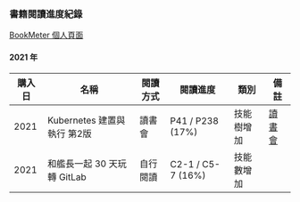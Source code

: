 ### 書籍閱讀進度紀錄

[BookMeter 個人頁面](https://bookmeter.com/users/1218380)

#### 2021 年

| 購入日      | 名稱                      | 閱讀方式    | 閱讀進度           | 類別      | 備註                          |
| ---------- | ------------------------ | ---------  | ----------------- | -------- | ------------------------------|
| 2021       | Kubernetes 建置與執行 第2版 | 讀書會     | P41 / P238 (17%)  | 技能樹增加 | [讀書會](https://github.com/sakanamax/SA_dockerReading) |
| 2021       | 和艦長一起 30 天玩轉 GitLab | 自行閱讀    | C2-1 / C5-7 (16%) | 技能數增加 |                              |